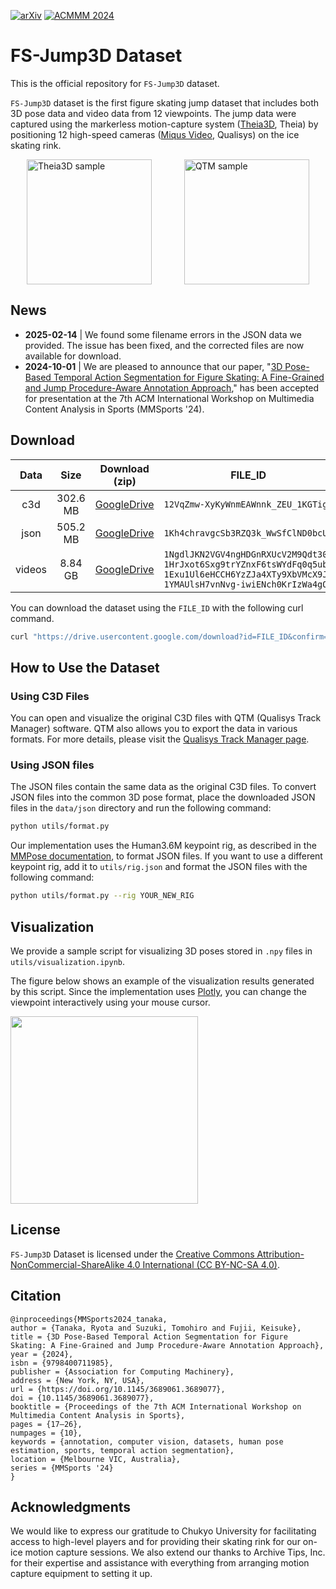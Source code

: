 [![arXiv](https://img.shields.io/badge/arXiv-2408.16638-B31B1B.svg)](http://arxiv.org/abs/2408.16638)
[![ACMMM 2024](https://img.shields.io/badge/ACMMM2024-10.1145/3689061.3689077-blue)](https://doi.org/10.1145/3689061.3689077)

# FS-Jump3D Dataset

This is the official repository for `FS-Jump3D` dataset.

`FS-Jump3D` dataset is the first figure skating jump dataset that includes both 3D pose data and video data from 12 viewpoints. The jump data were captured using the markerless motion-capture system ([Theia3D](https://www.theiamarkerless.ca/), Theia) by positioning 12 high-speed cameras ([Miqus Video](https://www.qualisys.com/cameras/miqus-video/), Qualisys) on the ice skating rink.

<div style="display: flex; justify-content: space-around;">
  <img src="https://github.com/ryota-takedalab/FS-Jump3D/blob/main/figs/Theia3D_sample.gif" alt="Theia3D sample" height="200"/>
  <img src="https://github.com/ryota-takedalab/FS-Jump3D/blob/main/figs/qtm_ex.gif" alt="QTM sample" height="200"/>
</div>

## News

- **2025-02-14** | We found some filename errors in the JSON data we provided. The issue has been fixed, and the corrected files are now available for download.
- **2024-10-01** | We are pleased to announce that our paper, "[3D Pose-Based Temporal Action Segmentation for Figure Skating: A Fine-Grained and Jump Procedure-Aware Annotation Approach](https://arxiv.org/abs/2408.16638)," has been accepted for presentation at the 7th ACM International Workshop on Multimedia Content Analysis in Sports (MMSports '24).

## Download

| Data | Size | Download (zip) | FILE_ID |
| :---: | :---: | :---: | :---: |
| c3d | 302.6 MB | [GoogleDrive](https://drive.google.com/drive/folders/1Ki9dxLuo78XFnCun9LGwWFlzO-A0FxJT?usp=drive_link) | `12VqZmw-XyKyWnmEAWnnk_ZEU_1KGTig1` |
| json | 505.2 MB | [GoogleDrive](https://drive.google.com/drive/folders/17gQJR-qzF_JTs8JZgwZc1wuRKvkwnwVj?usp=drive_link) | `1Kh4chravgcSb3RZQ3k_WwSfClND0bcUO` |
| videos | 8.84 GB | [GoogleDrive](https://drive.google.com/drive/folders/1yvZMmK4hvrvK5ykqzkr1d-yVmImz-NNJ?usp=sharing) | `1NgdlJKN2VGV4ngHDGnRXUcV2M9Qdt30C` <br> `1HrJxot6Sxg9trYZnxF6tsWYdFq0q5ub_` <br> `1Exu1Ul6eHCCH6YzZJa4XTy9XbVMcX9Jj` <br> `1YMAUlsH7vnNvg-iwiENch0KrIzWa4gO-` |

You can download the dataset using the `FILE_ID` with the following curl command.
```zsh
curl "https://drive.usercontent.google.com/download?id=FILE_ID&confirm=xxx" -o output_filename
```

## How to Use the Dataset

### Using C3D Files

You can open and visualize the original C3D files with QTM (Qualisys Track Manager) software. QTM also allows you to export the data in various formats. For more details, please visit the [Qualisys Track Manager page](https://www.qualisys.com/software/qualisys-track-manager/).

### Using JSON files

The JSON files contain the same data as the original C3D files. To convert JSON files into the common 3D pose format, place the downloaded JSON files in the `data/json` directory and run the following command:
```zsh
python utils/format.py
```

Our implementation uses the Human3.6M keypoint rig, as described in the [MMPose documentation](https://mmpose.readthedocs.io/en/latest/dataset_zoo/3d_body_keypoint.html), to format JSON files. If you want to use a different keypoint rig, add it to `utils/rig.json` and format the JSON files with the following command:
```zsh
python utils/format.py --rig YOUR_NEW_RIG
```

## Visualization

We provide a sample script for visualizing 3D poses stored in `.npy` files in `utils/visualization.ipynb`.

The figure below shows an example of the visualization results generated by this script.
Since the implementation uses [Plotly](https://plotly.com/python/), you can change the viewpoint interactively using your mouse cursor.

<img src="https://github.com/ryota-takedalab/FS-Jump3D/blob/main/figs/vis_sample.gif" height="300"/>

## License

`FS-Jump3D` Dataset is licensed under the [Creative Commons Attribution-NonCommercial-ShareAlike 4.0 International (CC BY-NC-SA 4.0)](https://creativecommons.org/licenses/by-nc-sa/4.0/).

## Citation

```
@inproceedings{MMSports2024_tanaka,
author = {Tanaka, Ryota and Suzuki, Tomohiro and Fujii, Keisuke},
title = {3D Pose-Based Temporal Action Segmentation for Figure Skating: A Fine-Grained and Jump Procedure-Aware Annotation Approach},
year = {2024},
isbn = {9798400711985},
publisher = {Association for Computing Machinery},
address = {New York, NY, USA},
url = {https://doi.org/10.1145/3689061.3689077},
doi = {10.1145/3689061.3689077},
booktitle = {Proceedings of the 7th ACM International Workshop on Multimedia Content Analysis in Sports},
pages = {17–26},
numpages = {10},
keywords = {annotation, computer vision, datasets, human pose estimation, sports, temporal action segmentation},
location = {Melbourne VIC, Australia},
series = {MMSports '24}
}
```

## Acknowledgments

We would like to express our gratitude to Chukyo University for facilitating access to high-level players and for providing their skating rink for our on-ice motion capture sessions. We also extend our thanks to Archive Tips, Inc. for their expertise and assistance with everything from arranging motion capture equipment to setting it up.

